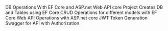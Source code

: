 DB Operations With EF Core and ASP.net Web API core Project
Creates DB and Tables using EF Core
CRUD Operations for different models with EF Core
Web API Operations with ASP.net core
JWT Token Generation
Swagger for API with Authorization
